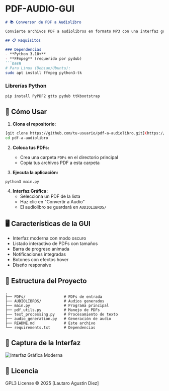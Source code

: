 # PDF-AUDIO-GUI
```markdown
# 📚 Conversor de PDF a Audiolibro

Convierte archivos PDF a audiolibros en formato MP3 con una interfaz gráfica moderna.

## 📋 Requisitos

### Dependencias
- **Python 3.10+**
- **FFmpeg** (requerido por pydub)
```bash
# Para Linux (Debian/Ubuntu):
sudo apt install ffmpeg python3-tk
```

### Librerías Python
```bash
pip install PyPDF2 gtts pydub ttkbootstrap
```

## 🚀 Cómo Usar

1. **Clona el repositorio:**
```bash
[git clone https://github.com/tu-usuario/pdf-a-audiolibro.git](https://github.com/Diez111/PDF-AUDIO-GUI.git)
cd pdf-a-audiolibro
```

2. **Coloca tus PDFs:**
   - Crea una carpeta `PDFs` en el directorio principal
   - Copia tus archivos PDF a esta carpeta

3. **Ejecuta la aplicación:**
```bash
python3 main.py
```

4. **Interfaz Gráfica:**
   - Selecciona un PDF de la lista
   - Haz clic en "Convertir a Audio"
   - El audiolibro se guardará en `AUDIOLIBROS/`

## 🖥️ Características de la GUI
- Interfaz moderna con modo oscuro
- Listado interactivo de PDFs con tamaños
- Barra de progreso animada
- Notificaciones integradas
- Botones con efectos hover
- Diseño responsive

## 📂 Estructura del Proyecto
```
.
├── PDFs/                 # PDFs de entrada
├── AUDIOLIBROS/          # Audios generados
├── main.py               # Programa principal
├── pdf_utils.py          # Manejo de PDFs
├── text_processing.py    # Procesamiento de texto
├── audio_generation.py   # Generación de audio
├── README.md             # Este archivo
└── requirements.txt      # Dependencias
```

## 📸 Captura de la Interfaz
<!-- Reemplaza 'gui_screenshot.png' con tu propia captura -->
![Interfaz Gráfica Moderna](![image](https://github.com/user-attachments/assets/c6181d29-2ae8-44e1-80fa-60d128a2a6c1)
)

## 📄 Licencia
GPL3 License © 2025 [Lautaro Agustin Diez]

```
